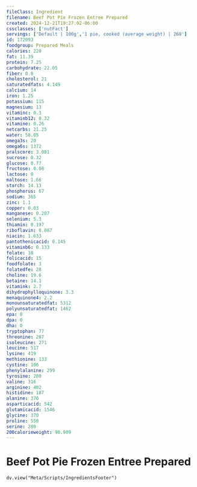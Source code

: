 ```yaml
---
fileClass: Ingredient
filename: Beef Pot Pie Frozen Entree Prepared
created: 2024-12-21T19:27:02-06:00
cssclasses: ['nutFact']
servings: ['Default | 100g','1 pie, cooked (average weight) | 268']
id: 172093
foodgroup: Prepared Meals
calories: 220
fat: 11.39
protein: 7.25
carbohydrate: 22.05
fiber: 0.8
cholesterol: 21
saturatedfats: 4.149
calcium: 14
iron: 1.25
potassium: 115
magnesium: 13
vitaminc: 0.3
vitaminb12: 0.32
vitamine: 0.26
netcarbs: 21.25
water: 58.05
omega3s: 20
omega6s: 1372
pralscore: 3.081
sucrose: 0.32
glucose: 0.77
fructose: 0.08
lactose: 0
maltose: 1.66
starch: 14.13
phosphorus: 67
sodium: 365
zinc: 1.1
copper: 0.03
manganese: 0.207
selenium: 5.3
thiamin: 0.197
riboflavin: 0.087
niacin: 1.633
pantothenicacid: 0.145
vitaminb6: 0.133
folate: 18
folicacid: 15
foodfolate: 3
folatedfe: 28
choline: 19.6
betaine: 14.1
vitamink: 2.7
dihydrophylloquinone: 3.3
menaquinone4: 2.2
monounsaturatedfat: 5312
polyunsaturatedfat: 1462
epa: 0
dpa: 0
dha: 0
tryptophan: 77
threonine: 267
isoleucine: 271
leucine: 517
lysine: 419
methionine: 133
cystine: 106
phenylalanine: 299
tyrosine: 200
valine: 316
arginine: 402
histidine: 187
alanine: 370
asparticacid: 542
glutamicacid: 1546
glycine: 370
proline: 550
serine: 289
200calorieweight: 90.909
---
```


# Beef Pot Pie Frozen Entree Prepared

```dataviewjs
dv.view("Meta/Scripts/IngredientsFooter")
```